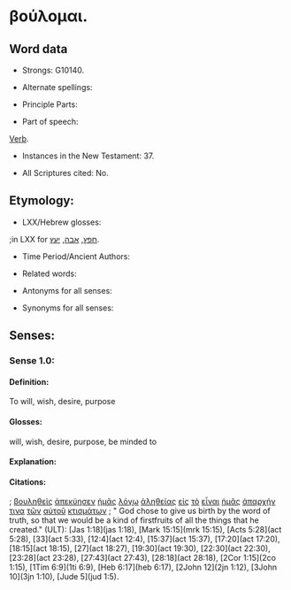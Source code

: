 # βούλομαι.

<!-- Status: S2=NeedsFinalCheck -->
<!-- Lexica used for edits: LN MM -->

## Word data

* Strongs: G10140.


* Alternate spellings:  

* Principle Parts: 

* Part of speech: 

[Verb](http://ugg.readthedocs.io/en/latest/verb.html). 

* Instances in the New Testament: 37.

* All Scriptures cited: No.

## Etymology: 

* LXX/Hebrew glosses: 

;in LXX for [חפץ](//en-uhal/H2654), [אבה](//en-uhal/H0014), [יעץ](//en-uhal/H3289). 

* Time Period/Ancient Authors: 

* Related words: 

* Antonyms for all senses:

* Synonyms for all senses: 

## Senses:

### Sense  1.0: 

#### Definition: 

To will, wish, desire, purpose

#### Glosses: 

will, wish, desire, purpose, be minded to

#### Explanation:

#### Citations: 

; [βουληθεὶς](../G10140/01.md) [ἀπεκύησεν](../G06160/01.md) [ἡμᾶς](../G14730/01.md) [λόγῳ](../G30560/01.md) [ἀληθείας](../G02250/01.md) [εἰς](../G15190/01.md) [τὸ](../G35880/01.md) [εἶναι](../G99999/01.md) [ἡμᾶς](../G14730/01.md) [ἀπαρχήν](../G05360/01.md) [τινα](../G51000/01.md) [τῶν](../G35880/01.md) [αὐτοῦ](../G08460/01.md) [κτισμάτων](../G29380/01.md)
; " God chose to give us birth by the word of truth, so that we would be a kind of firstfruits of all the things that he created." (ULT): 
[Jas 1:18](jas 1:18), [Mark 15:15](mrk 15:15), [Acts 5:28](act 5:28), [33](act 5:33), [12:4](act 12:4), [15:37](act 15:37), [17:20](act 17:20), [18:15](act 18:15), [27](act 18:27), [19:30](act 19:30), [22:30](act 22:30), [23:28](act 23:28), [27:43](act 27:43), [28:18](act 28:18), [2Cor 1:15](2co 1:15), [1Tim 6:9](1ti 6:9), [Heb 6:17](heb 6:17), [2John 12](2jn 1:12), [3John 10](3jn 1:10), [Jude 5](jud 1:5).
